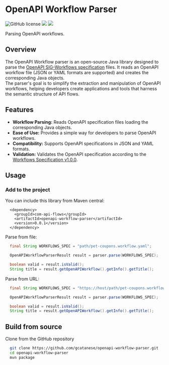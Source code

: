 # OpenAPI Workflow Parser

![GitHub license](https://img.shields.io/badge/license-MIT-blue.svg)
[![](https://badgen.net/github/license/api-flows/openapi-workflow-parser)](LICENSE)
[![](https://badgen.net/maven/v/maven-central/com.api-flows/openapi-workflow-parser)](https://repo1.maven.org/maven2/com/api-flows/openapi-workflow-parser/)

Parsing OpenAPI workflows.

## Overview

The OpenAPI Workflow parser is an open-source Java library designed to parse the [OpenAPI SIG-Workflows specification](https://github.com/OAI/sig-workflows) files. It reads an OpenAPI workflow file (JSON or YAML formats are supported) and creates the corresponding Java objects.  
The parser's goal is to simplify the extraction and manipulation of OpenAPI workflows, helping developers create applications and tools that harness the semantic structure of API flows.

## Features

- **Workflow Parsing:** Reads OpenAPI specification files loading the corresponding Java objects.
- **Ease of Use:** Provides a simple way for developers to parse OpenAPI workflows.
- **Compatibility:** Supports OpenAPI specifications in JSON and YAML formats.
- **Validation:** Validates the OpenAPI specification according to the [Workflows Specification v1.0.0](https://github.com/OAI/sig-workflows/blob/main/versions/1.0.0.md).
  
## Usage

### Add to the project

You can include this library from Maven central:
```
  <dependency>
    <groupId>com-api-flows</groupId>
    <artifactId>openapi-workflow-parser</artifactId>
    <version>0.0.1</version>
  </dependency>
```

Parse from file:
```java
  final String WORKFLOWS_SPEC = "path/pet-coupons.workflow.yaml";

  OpenAPIWorkflowParserResult result = parser.parse(WORKFLOWS_SPEC);

  boolean valid = result.isValid();
  String title = result.getOpenAPIWorkflow().getInfo().getTitle();
```

Parse from URL:
```java
  final String WORKFLOWS_SPEC = "https://host/path/pet-coupons.workflow.yaml";

  OpenAPIWorkflowParserResult result = parser.parse(WORKFLOWS_SPEC);

  boolean valid = result.isValid();
  String title = result.getOpenAPIWorkflow().getInfo().getTitle();
```

## Build from source

Clone from the GitHub repository

```bash
  git clone https://github.com/gcatanese/openapi-workflow-parser.git
  cd openapi-workflow-parser
  mvn package
```

